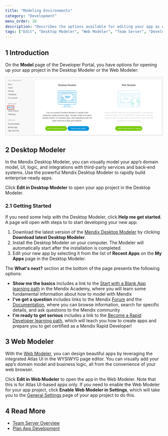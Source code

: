 ```yaml
---
title: "Modeling Environments"
category: "Development"
menu_order: 10
description: "Describes the options available for editing your app as well as how to view the overview of revisions and commits."
tags: ["Edit", "Desktop Modeler", "Web Modeler", "Team Server", "Developer Portal", "commit"]
---
```


## 1 Introduction

On the **Model** page of the Developer Portal, you have options for opening up your app project in the Desktop Modeler or the Web Modeler:

![](attachments/model.png)

## 2 Desktop Modeler

In the Mendix Desktop Modeler, you can visually model your app’s domain model, UI, logic, and integrations with third-party services and back-end systems. Use the powerful Mendix Desktop Modeler to rapidly build enterprise-ready apps.

Click **Edit in Desktop Modeler** to open your app project in the Desktop Modeler.

### 2.1 Getting Started

If you need some help with the Desktop Modeler, click **Help me get started**. A page will open with steps to to start developing your new app:

1. Download the latest version of the [Mendix Desktop Modeler](https://appstore.home.mendix.com/link/modelers/) by clicking **Download latest Desktop Modeler**.
2. Install the Desktop Modeler on your computer. The Modeler will automatically start after the installation is completed.
3. Edit your new app by selecting it from the list of **Recent Apps** on the **My Apps** page in the Desktop Modeler.

The **What's next?** section at the bottom of the page presents the following options:

* **Show me the basics** includes a link to the [Start with a Blank App learning path](https://gettingstarted.mendixcloud.com/link/path/2) in the Mendix Academy, where you will learn some fundamental information about how to model with Mendix
* **I've got a question** includes links to the Mendix [Forum](https://gettingstarted.mendixcloud.com/index3.html) and the [Documentation](https://docs.mendix.com/), where you can browse information, search for specific details, and ask questions to the Mendix community
* **I'm ready to get serious** includes a link to the [Become a Rapid Developer learning path](https://gettingstarted.mendixcloud.com/link/path/10), which will teach you how to create apps and prepare you to get certified as a Mendix Rapid Developer!

## 3  Web Modeler

With the [Web Modeler](/web-modeler), you can design beautiful apps by leveraging the integrated Atlas UI in the WYSIWYG page editor. You can visually add your app’s domain model and business logic, all from the convenience of your web browser.

Click **Edit in Web Modeler** to open the app in the Web Modeler. Note that this is for Atlas UI-based apps only. If you need to enable the Web Modeler for your app project, click **Enable Web Modeler in Settings**, which will take you to the [General Settings](../settings/general-settings) page of your app project to do this.

## 4 Read More

* [Team Server Overview](team-server)
* [Plan App Development](planning-development)
